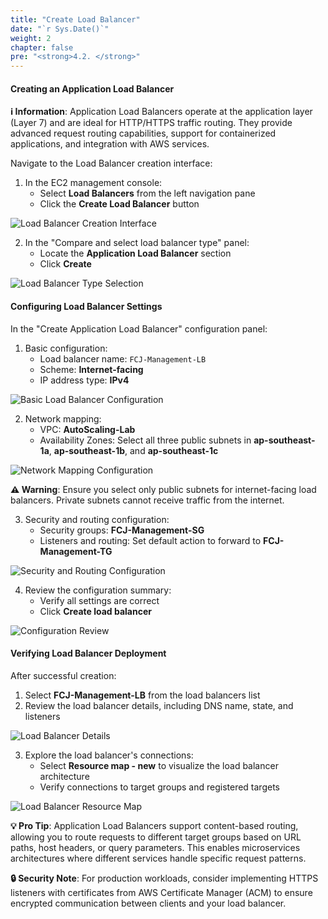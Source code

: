 ```yaml
---
title: "Create Load Balancer"
date: "`r Sys.Date()`"
weight: 2
chapter: false
pre: "<strong>4.2. </strong>"
---
```


#### Creating an Application Load Balancer

**ℹ️ Information**: Application Load Balancers operate at the application layer (Layer 7) and are ideal for HTTP/HTTPS traffic routing. They provide advanced request routing capabilities, support for containerized applications, and integration with AWS services.

Navigate to the Load Balancer creation interface:

1. In the EC2 management console:
   - Select **Load Balancers** from the left navigation pane
   - Click the **Create Load Balancer** button

![Load Balancer Creation Interface](/images/4-setup-load-balancer/4.2.1.png?featherlight=false&width=90pc)

2. In the "Compare and select load balancer type" panel:
   - Locate the **Application Load Balancer** section
   - Click **Create**

![Load Balancer Type Selection](/images/4-setup-load-balancer/4.2.2.png?featherlight=false&width=90pc)

#### Configuring Load Balancer Settings

In the "Create Application Load Balancer" configuration panel:

1. Basic configuration:
   - Load balancer name: `FCJ-Management-LB`
   - Scheme: **Internet-facing**
   - IP address type: **IPv4**

![Basic Load Balancer Configuration](/images/4-setup-load-balancer/4.2.3.png?featherlight=false&width=90pc)

2. Network mapping:
   - VPC: **AutoScaling-Lab**
   - Availability Zones: Select all three public subnets in **ap-southeast-1a**, **ap-southeast-1b**, and **ap-southeast-1c**

![Network Mapping Configuration](/images/4-setup-load-balancer/4.2.4.png?featherlight=false&width=90pc)

**⚠️ Warning**: Ensure you select only public subnets for internet-facing load balancers. Private subnets cannot receive traffic from the internet.

3. Security and routing configuration:
   - Security groups: **FCJ-Management-SG**
   - Listeners and routing: Set default action to forward to **FCJ-Management-TG**

![Security and Routing Configuration](/images/4-setup-load-balancer/4.2.5.png?featherlight=false&width=90pc)

4. Review the configuration summary:
   - Verify all settings are correct
   - Click **Create load balancer**

![Configuration Review](/images/4-setup-load-balancer/4.2.6.png?featherlight=false&width=90pc)

#### Verifying Load Balancer Deployment

After successful creation:

1. Select **FCJ-Management-LB** from the load balancers list
2. Review the load balancer details, including DNS name, state, and listeners

![Load Balancer Details](/images/4-setup-load-balancer/4.2.7.png?featherlight=false&width=90pc)

3. Explore the load balancer's connections:
   - Select **Resource map - new** to visualize the load balancer architecture
   - Verify connections to target groups and registered targets

![Load Balancer Resource Map](/images/4-setup-load-balancer/4.2.8.png?featherlight=false&width=90pc)

**💡 Pro Tip**: Application Load Balancers support content-based routing, allowing you to route requests to different target groups based on URL paths, host headers, or query parameters. This enables microservices architectures where different services handle specific request patterns.

**🔒 Security Note**: For production workloads, consider implementing HTTPS listeners with certificates from AWS Certificate Manager (ACM) to ensure encrypted communication between clients and your load balancer.
